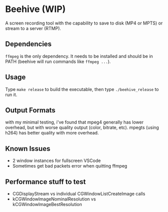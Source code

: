 # Beehive (WIP)
A screen recording tool with the capability to save to disk (MP4 or MPTS) or stream to a server (RTMP).

## Dependencies
`ffmpeg` is the only dependency. It needs to be installed and should be in PATH (beehive will run commands like `ffmpeg ...`).

## Usage
Type `make release` to build the executable, then type `./beehive_release` to run it.

## Output Formats
with my minimal testing, i've found that mpeg4 generally has lower overhead, but with worse quality output (color, bitrate, etc). mpegts (using h264) has better quality with more overhead.

## Known Issues
- 2 window instances for fullscreen VSCode
- Sometimes get bad packets error when quitting ffmpeg

## Performance stuff to test
- CGDisplayStream vs individual CGWindowListCreateImage calls
- kCGWindowImageNominalResolution vs kCGWindowImageBestResolution
